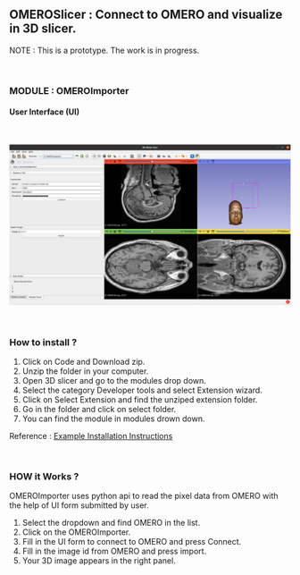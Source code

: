 ## OMEROSlicer : Connect to OMERO and visualize in 3D slicer.

NOTE : This is a prototype. The work is in progress.

<br />

### MODULE : OMEROImporter

#### User Interface (UI)

<br />

![](UI-Screenshot.png)

<br />

### How to install ?

1. Click on Code and Download zip.
2. Unzip the folder in your computer.
3. Open 3D slicer and go to the modules drop down.
4. Select the category Developer tools and select Extension wizard.
5. Click on Select Extension and find the unziped extension folder.
6. Go in the folder and click on select folder.
7. You can find the module in modules drown down.

Reference : [Example Installation Instructions](https://www.youtube.com/watch?v=QsxzjQb05D4&t=106s)

<br />

### HOW it Works ?

OMEROImporter uses python api to read the pixel data from OMERO with the help of UI form submitted by user.

1. Select the dropdown and find OMERO in the list.
2. Click on the OMEROImporter.
3. Fill in the UI form to connect to OMERO and press Connect.
4. Fill in the image id from OMERO and press import.
5. Your 3D image appears in the right panel.

